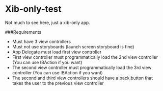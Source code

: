# Xib-only-test

Not much to see here, just a xib-only app.


###Requirements
- Must have 3 view controllers
- Must not use storyboards (launch screen storyboard is fine)
- App Delegate must load first view controller
- First view controller must programmatically load the 2nd view controller (You can use IBAction if you want)
- The second view controller must programmatically load the 3rd view controller (You can use IBAction if you want)
- The second and third view controllers should have a back button that takes the user to the previous view controller